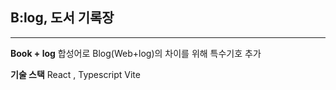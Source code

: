 ## B:log, 도서 기록장
--- 

**Book + log** 합성어로 Blog(Web+log)의 차이를 위해 특수기호 추가

**기술 스택** 
React , Typescript
Vite 